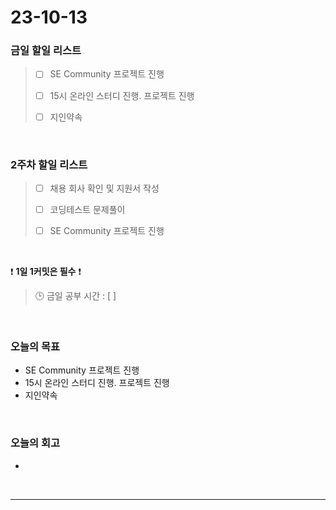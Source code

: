 # 23-10-13
### 금일 할일 리스트
> - [ ]  SE Community 프로젝트 진행
>
> - [ ]  15시 온라인 스터디 진행. 프로젝트 진행
>
> - [ ]  지인약속


<br/>

### 2주차 할일 리스트  
> - [ ]  채용 회사 확인 및 지원서 작성
>
> - [ ]  코딩테스트 문제풀이
>
> - [ ]  SE Community 프로젝트 진행

<br/>

❗ **1일 1커밋은 필수** ❗
> 🕒 금일 공부 시간 : [  ]
  
<br/>

### 오늘의 목표
- SE Community 프로젝트 진행
- 15시 온라인 스터디 진행. 프로젝트 진행
- 지인약속

<br>

### 오늘의 회고
- 


<br/>

------------  
